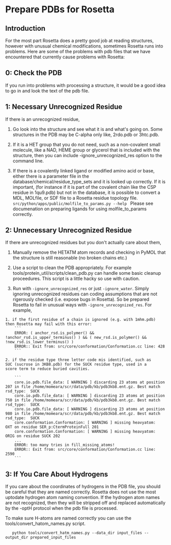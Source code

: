 # Prepare PDBs for Rosetta

## Introduction
For the most part Rosetta does a pretty good job at reading
structures, however with unusual chemical modifications, sometimes
Rosetta runs into problems. Here are some of the problems with pdb
files that we have encountered that currently cause problems with
Rosetta:


## 0: Check the PDB
If you run into problems with processing a structure, it would
be a good idea to go in and look the text of the pdb file. 

## 1: Necessary Unrecognized Residue
If there is an unrecognized residue,
  1. Go look into the structure and see what it is and what's going
  on. Some structures in the PDB may be C-alpha only like, 2rdo.pdb or
  3htc.pdb.

  2. If it is a HET group that you do not need, such as a non-covalent
  small molecule, like a NAD, HEME group or glycerol that is included
  with the structure, then you can include -ignore_unrecognized_res
  option to the command line.

  3. If there is a covalently linked ligand or modified amino acid or
  base, either there is a parameter file in the
  database/chemical/residue_type_sets and it is looked up
  correctly. If it is important, (for instance if it is part of the
  covalent chain like the CSP residue in 1qu9.pdb) but not in the
  database, it is possible to convert a MDL, MOLfile, or SDF file to a
  Rosetta residue topology file.
    ```
     src/python/apps/public/molfile_to_params.py --help 
    ```
  Please see documenation on preparing ligands for using
  molfile_to_params correctly.

## 2: Unnecessary Unrecognized Residue
If there are unrecognized residues but you don't actually care about them,

  1. Manually remove the HETATM atom records and checking in PyMOL
  that the structure is still reasonable (no broken chains etc.)

  2. Use a script to clean the PDB appropriately. For example
  tools/protein_util/scripts/clean_pdb.py can handle some basic
  cleanup proceedures. This script is a little hacky so use with
  caution.

  3. Run with `-ignore_unrecognized_res` or just `-ignore_water`. Simply
  ignoring unrecognized residues can coding assumptions that are not
  rigerously checked (i.e. expose bugs in Rosetta). So be prepared
  Rosetta to fail in unusual ways with `-ignore_unrecognized_res`. For
  example, 
     
    1. if the first residue of a chain is ignored (e.g. with 1mhm.pdb)
    then Rosetta may fail with this error:
        ```
        ERROR: ( anchor_rsd.is_polymer() && !anchor_rsd.is_upper_terminus() ) && ( new_rsd.is_polymer() && !new_rsd.is_lower_terminus() )
        ERROR:: Exit from: src/core/conformation/Conformation.cc line: 428
        ```

    2. if the residue type three letter code mis identified, such as
    SUC (sucrose in 3KB8.pdb) for the SUCK residue type, used in a
    score term to reduce buried cavities.

        ```
        core.io.pdb.file_data: [ WARNING ] discarding 23 atoms at position 207 in file /home/momeara/scr/data/pdb/kb/pdb3kb8.ent.gz. Best match rsd_type:  SUCK
        core.io.pdb.file_data: [ WARNING ] discarding 23 atoms at position 750 in file /home/momeara/scr/data/pdb/kb/pdb3kb8.ent.gz. Best match rsd_type:  SUCK
        core.io.pdb.file_data: [ WARNING ] discarding 23 atoms at position 980 in file /home/momeara/scr/data/pdb/kb/pdb3kb8.ent.gz. Best match rsd_type:  SUCK
        core.conformation.Conformation: [ WARNING ] missing heavyatom:  OXT on residue SER_p:CtermProteinFull 201
        core.conformation.Conformation: [ WARNING ] missing heavyatom: ORIG on residue SUCK 202
        ...
        ERROR: too many tries in fill_missing_atoms!
        ERROR:: Exit from: src/core/conformation/Conformation.cc line: 2590
        ```

## 3: If You Care About Hydrogens
If you care about the coordinates of hydrogens in the PDB file, you
should be careful that they are named correctly. Rosetta does not use
the most uptodate hydrogen atom naming convention. If the hydrogen
atom names are not recognized, then they will be stripped off and
replaced automatically by the -optH protocol when the pdb file is
processed.

To make sure H-atoms are named correctly you can use the
tools/convert_hatom_names.py script.

```
   python tools/convert_hatm_names.py --data_dir input_files --output_dir prepared_input_files
```

